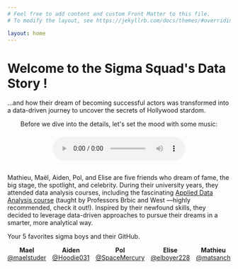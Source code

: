 ```yaml
---
# Feel free to add content and custom Front Matter to this file.
# To modify the layout, see https://jekyllrb.com/docs/themes/#overriding-theme-defaults

layout: home
---
```


# Welcome to the Sigma Squad's Data Story !

...and how their dream of becoming successful actors was transformed into a data-driven journey to uncover the secrets of Hollywood stardom.

<p style="text-align: center; margin-bottom: 20px;">
  Before we dive into the details, let's set the mood with some music:
</p>
<div style="text-align: center; margin-bottom: 30px;">
  <audio controls>
    <source src="assets/music/sigmaBoy.mp3" type="audio/mpeg">
    Your browser does not support the audio element.
  </audio>
</div>

<p>
  Mathieu, Maël, Aiden, Pol, and Elise are five friends who dream of fame, the big stage, the spotlight, and celebrity. During their university years, they attended data analysis courses, including the fascinating <a href="https://epfl-ada.github.io/teaching/fall2024/cs401/">Applied Data Analysis course</a> (taught by Professors Brbic and West —highly recommended, check it out!). Inspired by their newfound skills, they decided to leverage data-driven approaches to pursue their dreams in a smarter, more analytical way.
</p>

Your 5 favorites sigma boys and their GitHub.

<div style="display: flex; justify-content: space-between; text-align: center;">
  <div><strong>Mael</strong><br><a href="https://github.com/maelstuder">@maelstuder</a></div>
  <div><strong>Aiden</strong><br><a href="https://github.com/Hoodie031">@Hoodie031</a></div>
  <div><strong>Pol</strong><br><a href="https://github.com/SpaceMercury">@SpaceMercury</a></div>
  <div><strong>Elise</strong><br><a href="https://github.com/elboyer228">@elboyer228</a></div>
  <div><strong>Mathieu</strong><br><a href="https://github.com/matsanch">@matsanch</a></div>
</div>